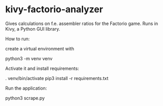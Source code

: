 # kivy-factorio-analyzer
Gives calculations on f.e. assembler ratios for the Factorio game. Runs in Kivy, a Python GUI library.


How to run:

create a virtual environment with

  python3 -m venv venv

Activate it and install requirements:

  . venv/bin/activate
  pip3 install -r requirements.txt

Run the application:

  python3 scrape.py
